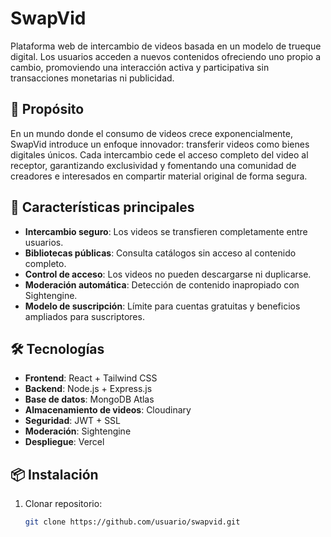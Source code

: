 # SwapVid

Plataforma web de intercambio de videos basada en un modelo de trueque digital. Los usuarios acceden a nuevos contenidos ofreciendo uno propio a cambio, promoviendo una interacción activa y participativa sin transacciones monetarias ni publicidad.

## 🎯 Propósito
En un mundo donde el consumo de videos crece exponencialmente, SwapVid introduce un enfoque innovador: transferir videos como bienes digitales únicos. Cada intercambio cede el acceso completo del video al receptor, garantizando exclusividad y fomentando una comunidad de creadores e interesados en compartir material original de forma segura.

## 🚀 Características principales
- **Intercambio seguro**: Los videos se transfieren completamente entre usuarios.
- **Bibliotecas públicas**: Consulta catálogos sin acceso al contenido completo.
- **Control de acceso**: Los videos no pueden descargarse ni duplicarse.
- **Moderación automática**: Detección de contenido inapropiado con Sightengine.
- **Modelo de suscripción**: Límite para cuentas gratuitas y beneficios ampliados para suscriptores.

## 🛠️ Tecnologías
- **Frontend**: React + Tailwind CSS  
- **Backend**: Node.js + Express.js  
- **Base de datos**: MongoDB Atlas  
- **Almacenamiento de videos**: Cloudinary  
- **Seguridad**: JWT + SSL  
- **Moderación**: Sightengine  
- **Despliegue**: Vercel  

## 📦 Instalación
1. Clonar repositorio:
   ```bash
   git clone https://github.com/usuario/swapvid.git
